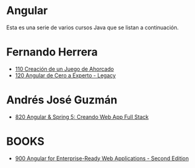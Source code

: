 # Angular
Esta es una serie de varios cursos Java que se listan a continuación.

# Fernando Herrera

* [110 Creación de un Juego de Ahorcado](https://github.com/adolfodelarosades/Angular/blob/main/temarios/110-Creacion-de-un-Juego-de-Ahorcado.md)
* [120 Angular de Cero a Experto - Legacy](https://github.com/adolfodelarosades/Angular/blob/main/temarios/120-Angular-de-Cero-a-Experto-Legacy.md)

# Andrés José Guzmán

* [820 Angular & Spring 5: Creando Web App Full Stack](https://github.com/adolfodelarosades/Angular/blob/main/temarios/820-Angular-Spring5-Creando-Web-App-Full-Stack/Descripcion.md)

# BOOKS

* [900 Angular for Enterprise-Ready Web Applications - Second Edition](/temarios/900_Angular_for_Enterprise-Ready_Web_Applications.md)

